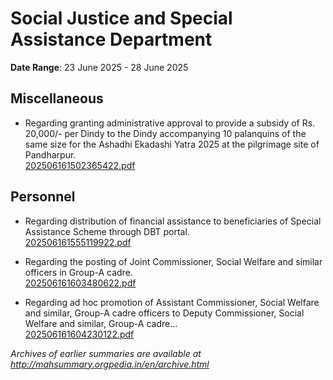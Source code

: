 # Social Justice and Special Assistance Department

**Date Range**: 23 June 2025 - 28 June 2025


## Miscellaneous
- Regarding granting administrative approval to provide a subsidy of Rs. 20,000/- per Dindy to the Dindy accompanying 10 palanquins of the same size for the Ashadhi Ekadashi Yatra 2025 at the pilgrimage site of Pandharpur.\
  [202506161502365422.pdf](https://gr.maharashtra.gov.in/Site/Upload/Government%20Resolutions/English/202506161502365422.pdf)

## Personnel
- Regarding distribution of financial assistance to beneficiaries of Special Assistance Scheme through DBT portal.\
  [202506161555119922.pdf](https://gr.maharashtra.gov.in/Site/Upload/Government%20Resolutions/English/202506161555119922.pdf)

- Regarding the posting of Joint Commissioner, Social Welfare and similar officers in Group-A cadre.\
  [202506161603480622.pdf](https://gr.maharashtra.gov.in/Site/Upload/Government%20Resolutions/English/202506161603480622.pdf)

- Regarding ad hoc promotion of Assistant Commissioner, Social Welfare and similar, Group-A cadre officers to Deputy Commissioner, Social Welfare and similar, Group-A cadre...\
  [202506161604230122.pdf](https://gr.maharashtra.gov.in/Site/Upload/Government%20Resolutions/English/202506161604230122....pdf)


*Archives of earlier summaries are available at http://mahsummary.orgpedia.in/en/archive.html*